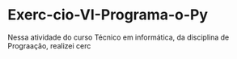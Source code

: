# Exerc-cio-VI-Programa-o-Py
Nessa atividade do curso Técnico em informática, da disciplina de Prograação, realizei cerc
